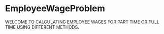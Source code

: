 # EmployeeWageProblem

WELCOME TO CALCULATING EMPLOYEE WAGES FOR PART TIME OR FULL TIME USING DIFFERENT METHODS.
